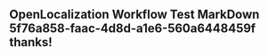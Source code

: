 <properties
ms.topic="hero-topic"
ms.test1="hero-topic"
ms.test2="test"/>

## OpenLocalization Workflow Test MarkDown 5f76a858-faac-4d8d-a1e6-560a6448459f thanks!
